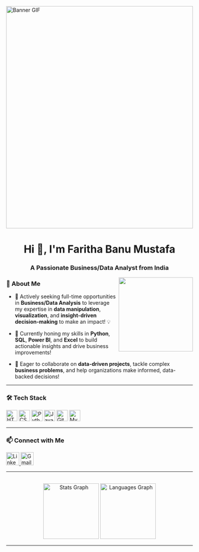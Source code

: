 <img src="https://github.com/Farithabanu-M/Farithabanu-M/blob/main/hijabi_girl_coding_final.gif" width="100%" style="height: 600px;" alt="Banner GIF" />

<h1 align="center">Hi 👋, I'm Faritha Banu Mustafa</h1>
<h3 align="center">A Passionate Business/Data Analyst from India</h3>

<img align="right" height="200" src="https://media3.giphy.com/media/v1.Y2lkPTc5MGI3NjExYnZ0bjN3OGZ0aWVxZHg0bWRuaGdtbHk1Mzl4ZnlvcGNoYnNiMDgyaCZlcD12MV9pbnRlcm5hbF9naWZfYnlfaWQmY3Q9Zw/bGgsc5mWoryfgKBx1u/giphy.gif" />

### 🚀 About Me
- 🔭 Actively seeking full-time opportunities in **Business/Data Analysis** to leverage my expertise in **data manipulation**, **visualization**, and **insight-driven decision-making** to make an impact! 💡

- 🌱 Currently honing my skills in **Python**, **SQL**, **Power BI**, and **Excel** to build actionable insights and drive business improvements!

- 👯 Eager to collaborate on **data-driven projects**, tackle complex **business problems**, and help organizations make informed, data-backed decisions! 

---

### 🛠 Tech Stack  

<div align="left">

  <img src="https://cdn.jsdelivr.net/gh/devicons/devicon/icons/html5/html5-original.svg" height="30" alt="HTML5" />
  <img src="https://cdn.jsdelivr.net/gh/devicons/devicon/icons/css3/css3-original.svg" height="30" alt="CSS3" />
  <img src="https://cdn.jsdelivr.net/gh/devicons/devicon/icons/python/python-original.svg" height="30" alt="Python" />
  <img src="https://cdn.jsdelivr.net/gh/devicons/devicon/icons/java/java-original.svg" height="30" alt="Java" />
  <img src="https://cdn.jsdelivr.net/gh/devicons/devicon/icons/git/git-original.svg" height="30" alt="Git" />
  <img src="https://cdn.jsdelivr.net/gh/devicons/devicon/icons/mysql/mysql-original.svg" height="30" alt="MySQL" />

</div>


---

### 📫 Connect with Me  
<div align="left">
  <a href="https://www.linkedin.com/in/farithabanum/" target="_blank">
    <img src="https://img.shields.io/static/v1?message=LinkedIn&logo=linkedin&label=&color=0077B5&logoColor=white&labelColor=&style=for-the-badge" height="35" alt="LinkedIn" />
  </a>
  
  <a href="mailto:farithabanumustafaa@gmail.com">
    <img src="https://img.shields.io/static/v1?message=Gmail&logo=gmail&label=&color=D14836&logoColor=white&labelColor=&style=for-the-badge" height="35" alt="Gmail" />
  </a>
</div>


---

<br clear="both">


<div align="center">
  <img src="https://github-readme-stats.vercel.app/api?username=Farithabanu-M&hide_title=false&hide_rank=false&show_icons=true&include_all_commits=true&count_private=true&disable_animations=false&theme=dracula&locale=en&hide_border=false" height="150" alt="Stats Graph" />
  <img src="https://github-readme-stats.vercel.app/api/top-langs?username=Farithabanu-M&locale=en&hide_title=false&layout=compact&card_width=320&langs_count=5&theme=dracula&hide_border=false" height="150" alt="Languages Graph" />
</div>

---
